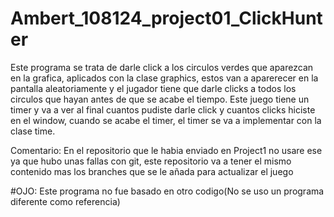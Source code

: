 # Ambert_108124_project01_ClickHunter
Este programa se trata de darle click a los circulos verdes que aparezcan en la grafica, aplicados con la clase graphics, estos van a aparerecer en la pantalla aleatoriamente y el jugador tiene que darle clicks a todos los circulos que hayan antes de que se acabe el tiempo. Este juego tiene un timer y va a ver al final cuantos pudiste darle click y cuantos clicks hiciste en el window, cuando se acabe el timer, el timer se va a implementar con la clase time.

Comentario: En el repositorio que le habia enviado en Project1 no usare ese ya que hubo unas fallas con git, este repositorio va a tener el mismo contenido mas los branches que se le añada para actualizar el juego

#OJO: Este programa no fue basado en otro codigo(No se uso un programa diferente como referencia)
